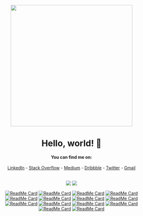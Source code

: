 
<div align="center">
<img src="https://i.imgur.com/8MupZHY.gif" width="400px" />
<br>
  
# Hello, world! 👋

#### You can find me on:
[LinkedIn](https://www.linkedin.com/in/soroush-chehresa) - [Stack Overflow](https://stackoverflow.com/users/9516173/soroush-chehresa) - [Medium](https://medium.com/@soroushchehresa) - [Dribbble](https://dribbble.com/soroushchehresa) - [Twitter](https://twitter.com/soroushchehresa) - [Gmail](mailto:s1996ch@gmail.com)
<br>
<br>
<br>
<img src="https://github-readme-stats-puce-alpha.vercel.app/api?username=soroushchehresa&show_icons=true&line_height=45&include_all_commits=true" />  <img src="https://github-readme-stackoverflow.vercel.app/?userID=9516173"  />
<br>

[![ReadMe Card](https://github-readme-stats-puce-alpha.vercel.app/api/pin/?username=soroushchehresa&repo=awesome-coronavirus)](https://github.com/soroushchehresa/awesome-coronavirus) 
[![ReadMe Card](https://github-readme-stats-puce-alpha.vercel.app/api/pin/?username=soroushchehresa&repo=unsplash-wallpapers)](https://github.com/soroushchehresa/unsplash-wallpapers)
[![ReadMe Card](https://github-readme-stats-puce-alpha.vercel.app/api/pin/?username=soroushchehresa&repo=vue-soundcloud)](https://github.com/soroushchehresa/vue-soundcloud)
[![ReadMe Card](https://github-readme-stats-puce-alpha.vercel.app/api/pin/?username=soroushchehresa&repo=axios-react)](https://github.com/soroushchehresa/axios-react)
[![ReadMe Card](https://github-readme-stats-puce-alpha.vercel.app/api/pin/?username=soroushchehresa&repo=450-free-courses)](https://github.com/soroushchehresa/450-free-courses)
[![ReadMe Card](https://github-readme-stats-puce-alpha.vercel.app/api/pin/?username=soroushchehresa&repo=cli-corona)](https://github.com/soroushchehresa/cli-corona)
[![ReadMe Card](https://github-readme-stats-puce-alpha.vercel.app/api/pin/?username=soroushchehresa&repo=github-readme-linkedin)](https://github.com/soroushchehresa/github-readme-linkedin)
[![ReadMe Card](https://github-readme-stats-puce-alpha.vercel.app/api/pin/?username=soroushchehresa&repo=Rial)](https://github.com/soroushchehresa/Rial)
[![ReadMe Card](https://github-readme-stats-puce-alpha.vercel.app/api/pin/?username=soroushchehresa&repo=radiojavan-downloader)](https://github.com/soroushchehresa/radiojavan-downloader)
[![ReadMe Card](https://github-readme-stats-puce-alpha.vercel.app/api/pin/?username=soroushchehresa&repo=VIF)](https://github.com/soroushchehresa/VIF)
[![ReadMe Card](https://github-readme-stats-puce-alpha.vercel.app/api/pin/?username=soroushchehresa&repo=github-react-native-apollo-graphql)](https://github.com/soroushchehresa/github-react-native-apollo-graphql)
[![ReadMe Card](https://github-readme-stats-puce-alpha.vercel.app/api/pin/?username=soroushchehresa&repo=iran-coronavirus)](https://github.com/soroushchehresa/iran-coronavirus)
[![ReadMe Card](https://github-readme-stats-puce-alpha.vercel.app/api/pin/?username=soroushchehresa&repo=map-nearest-location)](https://github.com/soroushchehresa/map-nearest-location)
[![ReadMe Card](https://github-readme-stats-puce-alpha.vercel.app/api/pin/?username=soroushchehresa&repo=react-ignore-rerender&update)](https://github.com/soroushchehresa/react-ignore-rerender)

<br>
<br>
</div>
